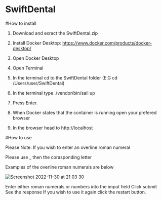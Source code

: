 # SwiftDental

#How to install 

1. Download and exract the SwiftDental.zip

2. Install Docker Desktop: https://www.docker.com/products/docker-desktop/

3. Open Docker Desktop 

4. Open Terminal

5. In the terminal cd to the SwiftDental folder (E.G cd /Users/user/SwiftDental)

6. In the terminal type ./vendor/bin/sail up 

7. Press Enter.

8. When Docker states that the container is running open your prefered browser

9. In the browser head to http://localhost



#How to use 

Please Note: If you wish to enter an overline roman numeral

Please use _ then the corasponding letter

Examples of the overline roman numerals are below




![Screenshot 2022-11-30 at 21 03 30](https://user-images.githubusercontent.com/44707086/204907533-48b50021-3fba-4ff2-8b55-1a1cad5d92fa.jpg)


Enter either roman numerals or numbers into the imput field 
Click submit 
See the response 
If you wish to use it again click the restart button.


